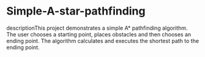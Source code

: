 # Simple-A-star-pathfinding
descriptionThis project demonstrates a simple A* pathfinding algorithm. <br />
The user chooses a starting point, places obstacles and then chooses an ending point. The algorithm calculates and executes the shortest path to the ending point. <br />
